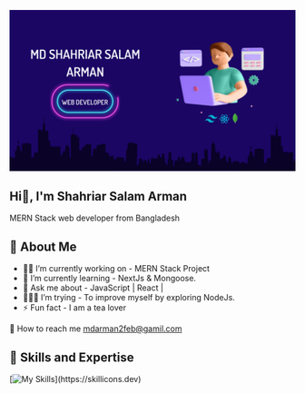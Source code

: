 [![An old rock in the desert](https://raw.githubusercontent.com/Md-Arman01/Md-Arman01/main/Banner/_Electric%20Neon%20Podcast%20Youtube%20Banner.png "Shiprock, New Mexico by Beau Rogers")](https://www.flickr.com/photos/beaurogers/31833779864/in/photolist-Qv3rFw-34mt9F-a9Cmfy-5Ha3Zi-9msKdv-o3hgjr-hWpUte-4WMsJ1-KUQ8N-deshUb-vssBD-6CQci6-8AFCiD-zsJWT-nNfsgB-dPDwZJ-bn9JGn-5HtSXY-6CUhAL-a4UTXB-ugPum-KUPSo-fBLNm-6CUmpy-4WMsc9-8a7D3T-83KJev-6CQ2bK-nNusHJ-a78rQH-nw3NvT-7aq2qf-8wwBso-3nNceh-ugSKP-4mh4kh-bbeeqH-a7biME-q3PtTf-brFpgb-cg38zw-bXMZc-nJPELD-f58Lmo-bXMYG-bz8AAi-bxNtNT-bXMYi-bXMY6-bXMYv)


## Hi👋, I'm Shahriar Salam Arman

MERN Stack web developer from Bangladesh
## 🙂 About Me

<ul>
  <li>👷🏼 I’m currently working on - MERN Stack Project</li>
  <li>📖 I’m currently learning - NextJs & Mongoose.</li>
  <li>🙏 Ask me about - JavaScript | React | </li>
  <li>🧑🏼‍🔧 I’m trying - To improve myself by exploring NodeJs.</li>
  <li>⚡ Fun fact - I am a tea lover</li>
</ul>

👋 How to reach me
<mdarman2feb@gamil.com>




## 🚀 Skills and Expertise
[![My Skills](https://skillicons.dev/icons?i=html,css,tailwind,js,react,firebase,nodejs,express,mongodb,vercel,figma,vscode,linkedin,github,)](https://skillicons.dev)

